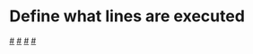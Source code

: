# Define what lines are executed

[#](./block.md)
[#](./conditional/index.md)
[#](./loops/index.md)
[#](./function/index.md)

